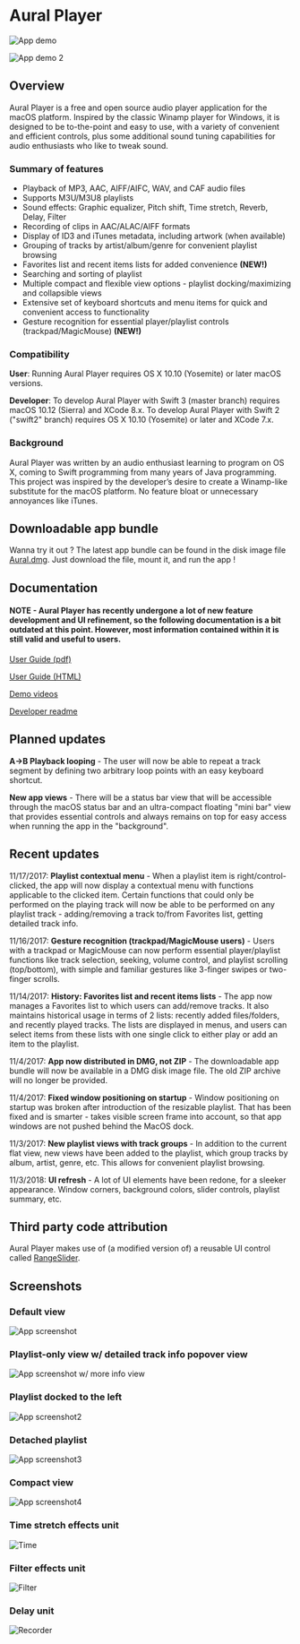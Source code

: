 # Aural Player

![App demo](/Documentation/Demos/newDemo.gif?raw=true "App demo")

![App demo 2](/Documentation/Demos/demo2.gif?raw=true "App demo 2")

## Overview

Aural Player is a free and open source audio player application for the macOS platform. Inspired by the classic Winamp player for Windows, it is designed to be to-the-point and easy to use, with a variety of convenient and efficient controls, plus some additional sound tuning capabilities for audio enthusiasts who like to tweak sound.

### Summary of features

- Playback of MP3, AAC, AIFF/AIFC, WAV, and CAF audio files
- Supports M3U/M3U8 playlists
- Sound effects: Graphic equalizer, Pitch shift, Time stretch, Reverb, Delay, Filter
- Recording of clips in AAC/ALAC/AIFF formats
- Display of ID3 and iTunes metadata, including artwork (when available)
- Grouping of tracks by artist/album/genre for convenient playlist browsing
- Favorites list and recent items lists for added convenience **(NEW!)**
- Searching and sorting of playlist
- Multiple compact and flexible view options - playlist docking/maximizing and collapsible views
- Extensive set of keyboard shortcuts and menu items for quick and convenient access to functionality
- Gesture recognition for essential player/playlist controls (trackpad/MagicMouse) **(NEW!)**

### Compatibility

**User**: Running Aural Player requires OS X 10.10 (Yosemite) or later macOS versions.

**Developer**: To develop Aural Player with Swift 3 (master branch) requires macOS 10.12 (Sierra) and XCode 8.x. To develop Aural Player with Swift 2 ("swift2" branch) requires OS X 10.10 (Yosemite) or later and XCode 7.x.

### Background

Aural Player was written by an audio enthusiast learning to program on OS X, coming to Swift programming from many years of Java programming. This project was inspired by the developer’s desire to create a Winamp-like substitute for the macOS platform. No feature bloat or unnecessary annoyances like iTunes.

## Downloadable app bundle

Wanna try it out ? The latest app bundle can be found in the disk image file [Aural.dmg](https://github.com/maculateConception/aural-player/blob/master/Aural.dmg?raw=true). Just download the file, mount it, and run the app !

## Documentation

#### NOTE - Aural Player has recently undergone a lot of new feature development and UI refinement, so the following documentation is a bit outdated at this point. However, most information contained within it is still valid and useful to users.

[User Guide (pdf)](https://github.com/maculateConception/aural-player/blob/master/Documentation/UserGuide.pdf?raw=true)

[User Guide (HTML)](https://rawgit.com/maculateConception/aural-player/master/Documentation/UserGuide.html)

[Demo videos](/Documentation/Demos)

[Developer readme](https://github.com/maculateConception/aural-player/blob/master/Documentation/Developer-readme.rtf?raw=true) 

## Planned updates

**A->B Playback looping** - The user will now be able to repeat a track segment by defining two arbitrary loop points with an easy keyboard shortcut.

**New app views** - There will be a status bar view that will be accessible through the macOS status bar and an ultra-compact floating "mini bar" view that provides essential controls and always remains on top for easy access when running the app in the "background".

## Recent updates

11/17/2017: **Playlist contextual menu** - When a playlist item is right/control-clicked, the app will now display a contextual menu with functions applicable to the clicked item. Certain functions that could only be performed on the playing track will now be able to be performed on any playlist track - adding/removing a track to/from Favorites list, getting detailed track info.

11/16/2017: **Gesture recognition (trackpad/MagicMouse users)** - Users with a trackpad or MagicMouse can now perform essential player/playlist functions like track selection, seeking, volume control, and playlist scrolling (top/bottom), with simple and familiar gestures like 3-finger swipes or two-finger scrolls.

11/14/2017: **History: Favorites list and recent items lists** - The app now manages a Favorites list to which users can add/remove tracks. It also maintains historical usage in terms of 2 lists: recently added files/folders, and recently played tracks. The lists are displayed in menus, and users can select items from these lists with one single click to either play or add an item to the playlist.

11/4/2017: **App now distributed in DMG, not ZIP** - The downloadable app bundle will now be available in a DMG disk image file. The old ZIP archive will no longer be provided.

11/4/2017: **Fixed window positioning on startup** - Window positioning on startup was broken after introduction of the resizable playlist. That has been fixed and is smarter - takes visible screen frame into account, so that app windows are not pushed behind the MacOS dock.

11/3/2017: **New playlist views with track groups** - In addition to the current flat view, new views have been added to the playlist, which group tracks by album, artist, genre, etc. This allows for convenient playlist browsing.

11/3/2018: **UI refresh** - A lot of UI elements have been redone, for a sleeker appearance. Window corners, background colors, slider controls, playlist summary, etc.

## Third party code attribution

Aural Player makes use of (a modified version of) a reusable UI control called [RangeSlider](https://github.com/matthewreagan/RangeSlider).

## Screenshots

### Default view

![App screenshot](/Documentation/Screenshots/Default.png?raw=true "App screenshot")

### Playlist-only view w/ detailed track info popover view

![App screenshot w/ more info view](/Documentation/Screenshots/DetailedInfo.png?raw=true "More Info")

### Playlist docked to the left

![App screenshot2](/Documentation/Screenshots/DockedLeft.png?raw=true "App screenshot2")

### Detached playlist

![App screenshot3](/Documentation/Screenshots/DetachedPlaylist.png?raw=true "App screenshot3")

### Compact view

![App screenshot4](/Documentation/Screenshots/Compact.png?raw=true "App screenshot4")

### Time stretch effects unit

![Time](/Documentation/Screenshots/Time.png?raw=true "Time Stretch")

### Filter effects unit

![Filter](/Documentation/Screenshots/Filter.png?raw=true "Filter")

### Delay unit

![Recorder](/Documentation/Screenshots/Delay.png?raw=true "Delay")
